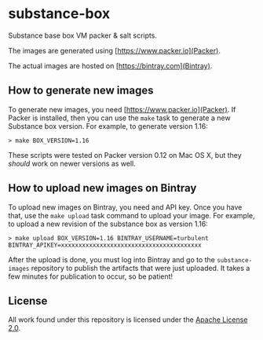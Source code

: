 # substance-box

Substance base box VM packer & salt scripts.

The images are generated using [https://www.packer.io](Packer).

The actual images are hosted on [https://bintray.com](Bintray).

## How to generate new images

To generate new images, you need [https://www.packer.io](Packer). If Packer
is installed, then you can use the `make` task to generate a new Substance
box version. For example, to generate version 1.16:

`> make BOX_VERSION=1.16`

These scripts were tested on Packer version 0.12 on Mac OS X, but they *should*
work on newer versions as well.

## How to upload new images on Bintray

To upload new images on Bintray, you need and API key. Once you have that, use
the `make upload` task command to upload your image. For example, to upload
a new revision of the substance box as version 1.16:

`> make upload BOX_VERSION=1.16 BINTRAY_USERNAME=turbulent BINTRAY_APIKEY=xxxxxxxxxxxxxxxxxxxxxxxxxxxxxxxxxxxxxxxx`

After the upload is done, you must log into Bintray and go to the
`substance-images` repository to publish the artifacts that were just
uploaded. It takes a few minutes for publication to occur, so be patient!

## License

All work found under this repository is licensed under the [Apache
License 2.0](LICENSE).

